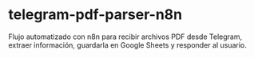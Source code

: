 # telegram-pdf-parser-n8n
Flujo automatizado con n8n para recibir archivos PDF desde Telegram, extraer información, guardarla en Google Sheets y responder al usuario.
